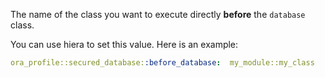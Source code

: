 The name of the class you want to execute directly **before** the `database` class.

You can use hiera to set this value. Here is an example:

```yaml
ora_profile::secured_database::before_database:  my_module::my_class
```
